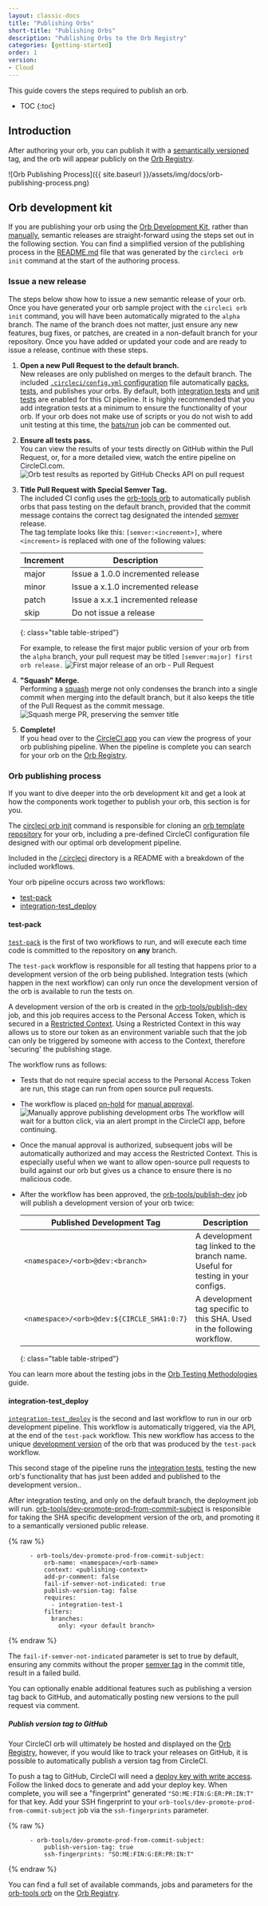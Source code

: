 ```yaml
---
layout: classic-docs
title: "Publishing Orbs"
short-title: "Publishing Orbs"
description: "Publishing Orbs to the Orb Registry"
categories: [getting-started]
order: 1
version:
- Cloud
---
```


This guide covers the steps required to publish an orb.

* TOC
{:toc}

## Introduction

After authoring your orb, you can publish it with a [semantically versioned]({{site.baseurl}}/2.0/orb-concepts/#semantic-versioning) tag, and the orb will appear publicly on the [Orb Registry](https://circleci.com/developer/orbs).

![Orb Publishing Process]({{ site.baseurl }}/assets/img/docs/orb-publishing-process.png)

## Orb development kit

If you are publishing your orb using the [Orb Development Kit]({{site.baseurl}}/2.0/orb-author/#orb-development-kit), rather than [manually]({{site.baseurl}}/2.0/orb-author-validate-publish), semantic releases are straight-forward using the steps set out in the following section. You can find a simplified version of the publishing process in the [README.md](https://github.com/CircleCI-Public/Orb-Project-Template/blob/master/README.md) file that was generated by the `circleci orb init` command at the start of the authoring process.

### Issue a new release

The steps below show how to issue a new semantic release of your orb. Once you have generated your orb sample project with the `circleci orb init` command, you will have been automatically migrated to the `alpha` branch. The name of the branch does not matter, just ensure any new features, bug fixes, or patches, are created in a non-default branch for your repository. Once you have added or updated your code and are ready to issue a release, continue with these steps.

1. **Open a new Pull Request to the default branch.** <br/>
New releases are only published on merges to the default branch. The included [`.circleci/config.yml` configuration](https://github.com/CircleCI-Public/Orb-Project-Template/blob/master/.circleci/config.yml) file automatically [packs]({{site.baseurl}}/2.0/orb-concepts/#orb-packing), [tests]({{site.baseurl}}/2.0/testing-orbs/), and publishes your orbs. By default, both [integration tests]({{site.baseurl}}/2.0/testing-orbs/#integration-testing) and [unit tests]({{site.baseurl}}/2.0/testing-orbs/#unit-testing) are enabled for this CI pipeline. It is highly recommended that you add integration tests at a minimum to ensure the functionality of your orb. If your orb does not make use of scripts or you do not wish to add unit testing at this time, the [bats/run](https://github.com/CircleCI-Public/Orb-Project-Template/blob/0354adde8405564ee7fc77e21335090a080daebf/.circleci/config.yml#L49) job can be commented out.

1. **Ensure all tests pass.** <br/>
You can view the results of your tests directly on GitHub within the Pull Request, or, for a more detailed view, watch the entire pipeline on CircleCI.com. ![Orb test results as reported by GitHub Checks API on pull request]({{site.baseurl}}/assets/img/docs/orb-dev-kit-gh-checks.png)

1. **Title Pull Request with Special Semver Tag.** <br/>
The included CI config uses the [orb-tools orb](https://circleci.com/developer/orbs) to automatically publish orbs that pass testing on the default branch, provided that the commit message contains the correct tag designated the intended [semver]({{site.baseurl}}/2.0/orb-concepts/#semantic-versioning) release.<br/>
The tag template looks like this: `[semver:<increment>]`, where `<increment>` is replaced with one of the following values:

    | Increment | Description |
    | ----------| ----------- |
    | major     | Issue a 1.0.0 incremented release |
    | minor     | Issue a x.1.0 incremented release |
    | patch     | Issue a x.x.1 incremented release |
    | skip      | Do not issue a release |
    {: class="table table-striped"}

    For example, to release the first major public version of your orb from the `alpha` branch, your pull request may be titled `[semver:major] first orb release.` ![First major release of an orb - Pull Request]({{site.baseurl}}/assets/img/docs/orb_semver_release_pr.png)

1. **"Squash" Merge.** <br/>
Performing a [squash](https://docs.github.com/en/github/collaborating-with-issues-and-pull-requests/about-pull-request-merges#squash-and-merge-your-pull-request-commits) merge not only condenses the branch into a single commit when merging into the default branch, but it also keeps the title of the Pull Request as the commit message. ![Squash merge PR, preserving the semver title]({{site.baseurl}}/assets/img/docs/orb_semver_squash_merge.png)

1. **Complete!** <br/>
If you head over to the [CircleCI app](https://app.circleci.com/) you can view the progress of your orb publishing pipeline. When the pipeline is complete you can search for your orb on the [Orb Registry](https://circleci.com/developer/orbs).

### Orb publishing process

If you want to dive deeper into the orb development kit and get a look at how the components work together to publish your orb, this section is for you.

The [circleci orb init]({{site.baseurl}}/2.0/orb-author/#getting-started) command is responsible for cloning an [orb template repository](https://github.com/CircleCI-Public/Orb-Project-Template) for your orb, including a pre-defined CircleCI configuration file designed with our optimal orb development pipeline.

Included in the [/.circleci](https://github.com/CircleCI-Public/Orb-Project-Template/tree/master/.circleci) directory is a README with a breakdown of the included workflows.

Your orb pipeline occurs across two workflows:
* [test-pack](#test-pack)
* [integration-test_deploy](#integration-test_deploy)

#### test-pack

[`test-pack`](https://github.com/CircleCI-Public/Orb-Project-Template/blob/0354adde8405564ee7fc77e21335090a080daebf/.circleci/config.yml#L40) is the first of two workflows to run, and will execute each time code is committed to the repository on **any** branch.

The `test-pack` workflow is responsible for all testing that happens prior to a development version of the orb being published. Integration tests (which happen in the next workflow) can only run once the development version of the orb is available to run the tests on. 

A development version of the orb is created in the [orb-tools/publish-dev](https://github.com/CircleCI-Public/Orb-Project-Template/blob/0354adde8405564ee7fc77e21335090a080daebf/.circleci/config.yml#L62) job, and this job requires access to the Personal Access Token, which is secured in a [Restricted Context]({{site.baseurl}}/2.0/contexts/#restricting-a-context). Using a Restricted Context in this way allows us to store our token as an environment variable such that the job can only be triggered by someone with access to the Context, therefore 'securing' the publishing stage.

The workflow runs as follows:

* Tests that do not require special access to the Personal Access Token are run, this stage can run from open source pull requests.
* The workflow is placed [on-hold](https://github.com/CircleCI-Public/Orb-Project-Template/blob/0354adde8405564ee7fc77e21335090a080daebf/.circleci/config.yml#L54) for [manual approval]({{site.baseurl}}/2.0/workflows/#holding-a-workflow-for-a-manual-approval). ![Manually approve publishing development orbs]({{site.baseurl}}/assets/img/docs/orb-publish-approval.png)
    The workflow will wait for a button click, via an alert prompt in the CircleCI app, before continuing. 
* Once the manual approval is authorized, subsequent jobs will be automatically authorized and may access the Restricted Context. This is especially useful when we want to allow open-source pull requests to build against our orb but gives us a chance to ensure there is no malicious code.
* After the workflow has been approved, the [orb-tools/publish-dev](https://github.com/CircleCI-Public/Orb-Project-Template/blob/0354adde8405564ee7fc77e21335090a080daebf/.circleci/config.yml#L62) job will publish a development version of your orb twice:

    | Published Development Tag | Description|
    | ----------| -----------|
    | `<namespace>/<orb>@dev:<branch>`     | A development tag linked to the branch name. Useful for testing in your configs. |
    | `<namespace>/<orb>@dev:${CIRCLE_SHA1:0:7}`     | A development tag specific to this SHA. Used in the following workflow. |
    {: class="table table-striped"}

You can learn more about the testing jobs in the [Orb Testing Methodologies]({{site.baseurl}}/2.0/testing-orbs) guide.

#### integration-test_deploy

[`integration-test_deploy`](https://github.com/CircleCI-Public/Orb-Project-Template/blob/0354adde8405564ee7fc77e21335090a080daebf/.circleci/config.yml#L78) is the second and last workflow to run in our orb development pipeline. This workflow is automatically triggered, via the API, at the end of the `test-pack` workflow. This new workflow has access to the unique [development version]({{site.baseurl}}/2.0/orb-concepts/#orb-versions-development-vs-production-vs-inline) of the orb that was produced by the `test-pack` workflow.

This second stage of the pipeline runs the [integration tests]({{site.baseurl}}/2.0/testing-orbs/#integration-testing), testing the new orb's functionality that has just been added and published to the development version..

After integration testing, and only on the default branch, the deployment job will run. [orb-tools/dev-promote-prod-from-commit-subject](https://circleci.com/developer/orbs/orb/circleci/orb-tools#commands-dev-promote-from-commit-subject) is responsible for taking the SHA specific development version of the orb, and promoting it to a semantically versioned public release.

{% raw %}
```
      - orb-tools/dev-promote-prod-from-commit-subject:
          orb-name: <namespace>/<orb-name>
          context: <publishing-context>
          add-pr-comment: false
          fail-if-semver-not-indicated: true
          publish-version-tag: false
          requires:
            - integration-test-1
          filters:
            branches:
              only: <your default branch>
```
{% endraw %}

The `fail-if-semver-not-indicated` parameter is set to true by default, ensuring any commits without the proper [semver tag](#issue-a-new-release) in the commit title, result in a failed build.

You can optionally enable additional features such as publishing a version tag back to GitHub, and automatically posting new versions to the pull request via comment.

##### Publish version tag to GitHub

Your CircleCI orb will ultimately be hosted and displayed on the [Orb Registry](https://circleci.com/developer/orbs), however, if you would like to track your releases on GitHub, it is possible to automatically publish a version tag from CircleCI.

To push a tag to GitHub, CircleCI will need a [deploy key with write access]({{site.baseurl}}/2.0/add-ssh-key/#circleci-cloud). Follow the linked docs to generate and add your deploy key. When complete, you will see a "fingerprint" generated `"SO:ME:FIN:G:ER:PR:IN:T"` for that key. Add your SSH fingerprint to your `orb-tools/dev-promote-prod-from-commit-subject` job via the `ssh-fingerprints` parameter.

{% raw %}
```
      - orb-tools/dev-promote-prod-from-commit-subject:
          publish-version-tag: true
          ssh-fingerprints: "SO:ME:FIN:G:ER:PR:IN:T"
```
{% endraw %}

You can find a full set of available commands, jobs and parameters for the [orb-tools orb](https://circleci.com/developer/orbs/orb/circleci/orb-tools) on the [Orb Registry](https://circleci.com/developer/orbs/orb/circleci/orb-tools).
